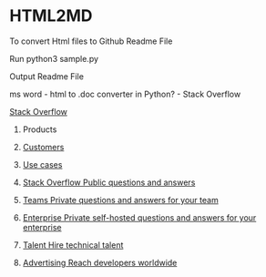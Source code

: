 # HTML2MD
To convert Html files to Github Readme File

Run python3 sample.py

Output Readme File

ms word - html to .doc converter in Python? - Stack Overflow

[ Stack Overflow ](https://stackoverflow.com)

  1. Products 
  2. [Customers](/teams/customers)
  3. [Use cases](/teams/use-cases)

  1. [ Stack Overflow Public questions and answers ](/questions)
  2. [ Teams Private questions and answers for your team ](/teams)
  3. [ Enterprise Private self-hosted questions and answers for your enterprise ](/enterprise)
  4. [ Talent Hire technical talent ](https://stackoverflow.com/talent)
  5. [ Advertising Reach developers worldwide ](https://stackoverflow.com/advertising)

